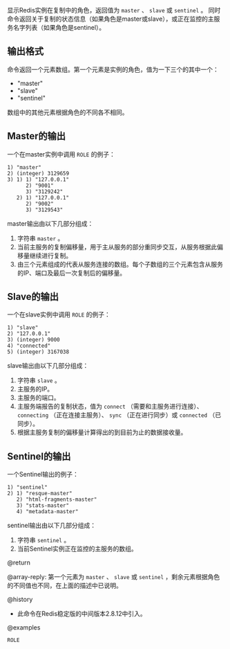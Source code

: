 显示Redis实例在复制中的角色，返回值为 `master` 、 `slave` 或 `sentinel` 。
同时命令返回关于复制的状态信息（如果角色是master或slave），或正在监控的主服务名字列表（如果角色是sentinel）。

## 输出格式

命令返回一个元素数组。第一个元素是实例的角色，值为一下三个的其中一个：

* "master"
* "slave"
* "sentinel"

数组中的其他元素根据角色的不同各不相同。

## Master的输出

一个在master实例中调用 `ROLE` 的例子：

```
1) "master"
2) (integer) 3129659
3) 1) 1) "127.0.0.1"
      2) "9001"
      3) "3129242"
   2) 1) "127.0.0.1"
      2) "9002"
      3) "3129543"
```

master输出由以下几部分组成：

1. 字符串 `master` 。
2. 当前主服务的复制偏移量，用于主从服务的部分重同步交互，从服务根据此偏移量继续进行复制。
3. 由三个元素组成的代表从服务连接的数组。每个子数组的三个元素包含从服务的IP、端口及最后一次复制后的偏移量。

## Slave的输出

一个在slave实例中调用 `ROLE` 的例子：

```
1) "slave"
2) "127.0.0.1"
3) (integer) 9000
4) "connected"
5) (integer) 3167038
```

slave输出由以下几部分组成：

1. 字符串 `slave` 。
2. 主服务的IP。
3. 主服务的端口。
4. 主服务端报告的复制状态，值为 `connect` （需要和主服务进行连接）、 `connecting` （正在连接主服务）、 `sync` （正在进行同步）或 `connected` （已同步）。
5. 根据主服务复制的偏移量计算得出的到目前为止的数据接收量。

## Sentinel的输出

一个Sentinel输出的例子：

```
1) "sentinel"
2) 1) "resque-master"
   2) "html-fragments-master"
   3) "stats-master"
   4) "metadata-master"
```

sentinel输出由以下几部分组成：

1. 字符串 `sentinel` 。
2. 当前Sentinel实例正在监控的主服务的数组。

@return

@array-reply: 第一个元素为 `master` 、 `slave` 或 `sentinel` ，剩余元素根据角色的不同值也不同，在上面的描述中已说明。

@history

* 此命令在Redis稳定版的中间版本2.8.12中引入。

@examples

```cli
ROLE
```
